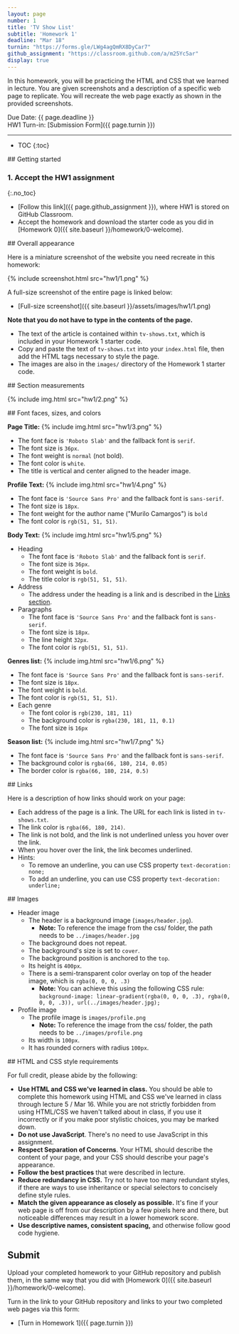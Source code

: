```yaml
---
layout: page
number: 1
title: 'TV Show List'
subtitle: 'Homework 1'
deadline: "Mar 18"
turnin: "https://forms.gle/LWg4agQmRX8DyCar7"
github_assignment: "https://classroom.github.com/a/m25Yc5ar"
display: true
---
```


In this homework, you will be practicing the HTML and CSS that we learned in lecture. You are given screenshots and a description of a specific web page to replicate. You will recreate the web page exactly as shown in the provided screenshots.  

<span class="label">Due Date:</span> {{ page.deadline }}  
<span class="label">HW1 Turn-in:</span> [Submission Form]({{ page.turnin }})

---

* TOC
{:toc}

<section class="part" markdown="1">
## Getting started

### 1. Accept the HW1 assignment
{:.no_toc}

- [Follow this link]({{ page.github_assignment }}), where HW1 is stored on GitHub Classroom.
- Accept the homework and download the starter code as you did in [Homework 0]({{ site.baseurl }}/homework/0-welcome).

</section>


<section class="part" markdown="1">
## Overall appearance

Here is a miniature screenshot of the website you need recreate in this homework:

{% include screenshot.html src="hw1/1.png" %}

A full-size screenshot of the entire page is linked below:
- [Full-size screenshot]({{ site.baseurl }}/assets/images/hw1/1.png)

**Note that you do not have to type in the contents of the page.**
- The text of the article is contained within `tv-shows.txt`, which is included in your Homework 1 starter code.
- Copy and paste the text of `tv-shows.txt` into your `index.html` file, then add the HTML tags necessary to style the page.
- The images are also in the `images/` directory of the Homework 1 starter code.
</section>


<section class="part" markdown="1">
## Section measurements

{% include img.html src="hw1/2.png" %}
</section>


<section class="part" markdown="1">
## Font faces, sizes, and colors

**Page Title:**
{% include img.html src="hw1/3.png" %}
- The font face is `'Roboto Slab'` and the fallback font is `serif`.
- The font size is `36px`.
- The font weight is `normal` (not bold).
- The font color is `white`.
- The title is vertical and center aligned to the header image.

**Profile Text:**
{% include img.html src="hw1/4.png" %}
- The font face is `'Source Sans Pro'` and the fallback font is `sans-serif`.
- The font size is `18px`.
- The font weight for the author name ("Murilo Camargos") is `bold`
- The font color is `rgb(51, 51, 51)`.

**Body Text:**
{% include img.html src="hw1/5.png" %}
- Heading
  - The font face is `'Roboto Slab'` and the fallback font is `serif`.
  - The font size is `36px`.
  - The font weight is `bold`.
  - The title color is `rgb(51, 51, 51)`.
- Address
  - The address under the heading is a link and is described in the [Links section](#links).
- Paragraphs
  - The font face is `'Source Sans Pro'` and the fallback font is `sans-serif`.
  - The font size is `18px`.
  - The line height `32px`.
  - The font color is `rgb(51, 51, 51)`.

**Genres list:**
{% include img.html src="hw1/6.png" %}
- The font face is `'Source Sans Pro'` and the fallback font is `sans-serif`.
- The font size is `18px`.
- The font weight is `bold`.
- The font color is `rgb(51, 51, 51)`.
- Each genre
  - The font color is `rgb(230, 181, 11)`
  - The background color is `rgba(230, 181, 11, 0.1)`
  - The font size is `16px`

**Season list:**
{% include img.html src="hw1/7.png" %}
- The font face is `'Source Sans Pro'` and the fallback font is `sans-serif`.
- The background color is `rgba(66, 180, 214, 0.05)`
- The border color is `rgba(66, 180, 214, 0.5)`
</section>


<section class="part" markdown="1">
## Links

Here is a description of how links should work on your page:

- Each address of the page is a link. The URL for each link is listed in `tv-shows.txt`.
- The link color is `rgba(66, 180, 214)`.
- The link is not bold, and the link is not underlined unless you hover over the link.
- When you hover over the link, the link becomes underlined.
- Hints:
  - To remove an underline, you can use CSS property `text-decoration: none;`
  - To add an underline, you can use CSS property `text-decoration: underline;`
</section>


<section class="part" markdown="1">
## Images

- Header image
  - The header is a background image (`images/header.jpg`).
    - **Note:** To reference the image from the css/ folder, the path needs to be `../images/header.jpg`
  - The background does not repeat.
  - The background's size is set to `cover`.
  - The background position is anchored to the `top`.
  - Its height is `400px`.
  - There is a semi-transparent color overlay on top of the header image, which is `rgba(0, 0, 0, .3)`   
    - **Note:** You can achieve this using the following CSS rule:  
      `background-image: linear-gradient(rgba(0, 0, 0, .3), rgba(0, 0, 0, .3)), url(../images/header.jpg);`
- Profile image
  - The profile image is `images/profile.png`
    - **Note:** To reference the image from the css/ folder, the path needs to be `../images/profile.png`
  - Its width is `100px`.
  - It has rounded corners with radius `100px`.
</section>


<section class="part" markdown="1">
## HTML and CSS style requirements

For full credit, please abide by the following:

- **Use HTML and CSS we've learned in class.** You should be able to complete this homework using HTML and CSS we've learned in class through lecture 5 / Mar 16. While you are not strictly forbidden from using HTML/CSS we haven't talked about in class, if you use it incorrectly or if you make poor stylistic choices, you may be marked down.
- **Do not use JavaScript**. There's no need to use JavaScript in this assignment.
- **Respect Separation of Concerns**. Your HTML should describe the content of your page, and your CSS should describe your page's appearance.
- **Follow the best practices** that were described in lecture.
- **Reduce redundancy in CSS.** Try not to have too many redundant styles, if there are ways to use inheritance or special selectors to concisely define style rules.
- **Match the given appearance as closely as possible.** It's fine if your web page is off from our description by a few pixels here and there, but noticeable differences may result in a lower homework score.
- **Use descriptive names, consistent spacing,** and otherwise follow good code hygiene.

</section>


<section class="part" markdown="1">

## Submit

Upload your completed homework to your GitHub repository and publish them, in the same way that you did with [Homework 0]({{ site.baseurl }}/homework/0-welcome).

Turn in the link to your GitHub repository and links to your two completed web pages via this form:
- [Turn in Homework 1]({{ page.turnin }})

</section>